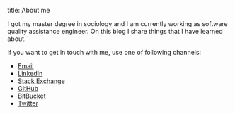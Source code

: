 title: About me

I got my master degree in sociology and I am currently working as software quality assistance engineer. On this blog I share things that I have learned about.

If you want to get in touch with me, use one of following channels:

<ul id="social-media-links">
    <li>
        <a href="mailto:mz %at% miroslaw-zalewski.eu">
            Email <i class="fa fa-envelope"></i>
        </a>
    </li>
    <li>
        <a href="http://www.linkedin.com/in/miroslawzalewski/en">
            LinkedIn <i class="fa fa-linkedin"></i>
        </a>
    </li>
    <li>
        <a href="http://stackexchange.com/users/4352116/miros%C5%82aw-zalewski?tab=accounts">
            Stack Exchange <i class="fa fa-stack-exchange"></i>
        </a>
    </li>
    <li>
        <a href="https://github.com/mirzal/">
            GitHub <i class="fa fa-github"></i>
        </a>
    </li>
    <li>
        <a href="https://bitbucket.org/mirzal/">
            BitBucket <i class="fa fa-bitbucket"></i>
        </a>
    </li>
    <li>
        <a href="https://twitter.com/zalewskiEU">
            Twitter <i class="fa fa-twitter"></i>
        </a>
    </li>
</ul>
